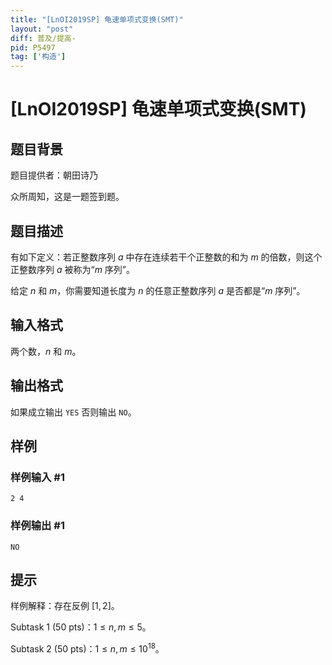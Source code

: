 ```yaml
---
title: "[LnOI2019SP] 龟速单项式变换(SMT)"
layout: "post"
diff: 普及/提高-
pid: P5497
tag: ['构造']
---
```

# [LnOI2019SP] 龟速单项式变换(SMT)
## 题目背景

题目提供者：朝田诗乃

众所周知，这是一题签到题。
## 题目描述

有如下定义：若正整数序列 $a$ 中存在连续若干个正整数的和为 $m$ 的倍数，则这个正整数序列 $a$ 被称为“$m$ 序列”。

给定 $n$ 和 $m$，你需要知道长度为 $n$ 的任意正整数序列 $a$ 是否都是“$m$ 序列”。
## 输入格式

两个数，$n$ 和 $m$。
## 输出格式

如果成立输出 `YES` 否则输出 `NO`。
## 样例

### 样例输入 #1
```
2 4

```
### 样例输出 #1
```
NO

```
## 提示

样例解释：存在反例 $[1, 2]$。

Subtask 1 (50 pts)：$1 \le n, m \le 5$。

Subtask 2 (50 pts)：$1 \le n, m \le {10}^{18}$。
